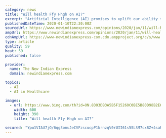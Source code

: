 ```yaml
---
category: news
title: "Will health Ffy Hhgh on AI?"
excerpt: "Artificial Intelligence (AI) promises to uplift our ability to profile ... Can the varying standards of clinical care, resulting from differing knowledge levels of physicians, be overcome by AI-guided therapy and monitoring? Can the much faster analytic speed of AI eliminate delays in diagnosis and treatment? Can medical errors be substantially ..."
publishedDateTime: 2020-01-10T22:30:00Z
sourceUrl: https://www.newindianexpress.com/opinions/2020/jan/11/will-health-ffy-hhgh-on-ai-2088057.html
ampUrl: https://www.newindianexpress.com/opinions/2020/jan/11/will-health-ffy-hhgh-on-ai-2088057.amp
cdnAmpUrl: https://www-newindianexpress-com.cdn.ampproject.org/c/s/www.newindianexpress.com/opinions/2020/jan/11/will-health-ffy-hhgh-on-ai-2088057.amp
type: article
quality: 59
heat: 59
published: false

provider:
  name: The New Indian Express
  domain: newindianexpress.com

topics:
  - AI
  - AI in Healthcare

images:
  - url: https://www.bing.com/th?id=ON.8D03DB3A5B5F15260C0BE5B80D98B2E0
    width: 600
    height: 390
    title: "Will health Ffy Hhgh on AI?"

secured: "Ypu1VIAU7jO/6qg3onuJeCVFzscucpP1krnzqV0rUII61s5SLSM7cx8Z+4saP+7PTOhfBuAYp8ZyGR+r5QDpIyIpANkrBDKi2mfGiZqM5FCH56Gpa82iyXHwby08atAWtXCbdcU6tmbVWTwHNMYBPtQ2cf7+9levSYYE17dg1WrrF9Je0zAUw5UsOekBRUVjCmusvH+SvygQWeyq6lsmEYMcKmHkt2Qn9EZ2QQAeENmFEUxhS9fFm7nm8vodMA0krsK+swB7YE9qpCTXMldSYg==;rHIODbmu+nUR/Mvtp9yUNw=="
---
```


